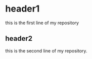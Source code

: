 # header1
this is the first line of my repository

## header2
this is the second line of my repository.
